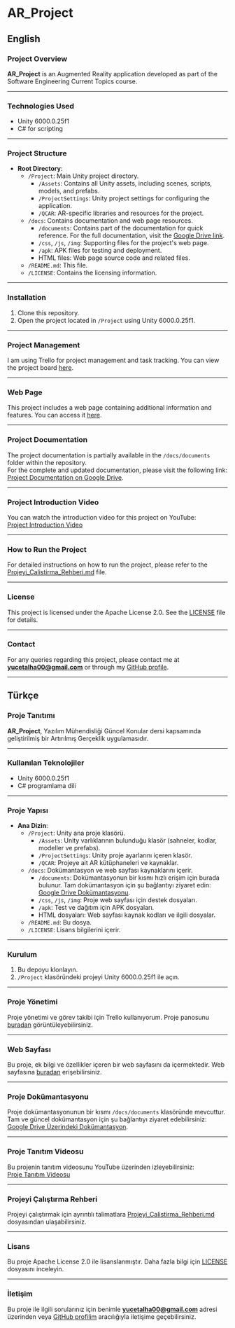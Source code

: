 # AR_Project

## English

### Project Overview
**AR_Project** is an Augmented Reality application developed as part of the Software Engineering Current Topics course.

---

### Technologies Used
- Unity 6000.0.25f1  
- C# for scripting  

---

### Project Structure
- **Root Directory**:
  - `/Project`: Main Unity project directory.
    - `/Assets`: Contains all Unity assets, including scenes, scripts, models, and prefabs.  
    - `/ProjectSettings`: Unity project settings for configuring the application.  
    - `/QCAR`: AR-specific libraries and resources for the project.  
  - `/docs`: Contains documentation and web page resources.
    - `/documents`: Contains part of the documentation for quick reference. For the full documentation, visit the [Google Drive link](https://drive.google.com/drive/folders/1MQKOxW7zXFD9l7Q0wFIcpFYkKUhflslm?usp=sharing).  
    - `/css`, `/js`, `/img`: Supporting files for the project's web page.  
    - `/apk`: APK files for testing and deployment.  
    - HTML files: Web page source code and related files.  
  - `/README.md`: This file.  
  - `/LICENSE`: Contains the licensing information.  

---

### Installation
1. Clone this repository.  
2. Open the project located in `/Project` using Unity 6000.0.25f1.  

---

### Project Management
I am using Trello for project management and task tracking. You can view the project board [here](https://trello.com/b/uW7gl2KS/arproject).

---

### Web Page
This project includes a web page containing additional information and features. You can access it [here](https://talha-yce.github.io/AR_Project).  

---

### Project Documentation  
The project documentation is partially available in the `/docs/documents` folder within the repository.  
For the complete and updated documentation, please visit the following link:  
[Project Documentation on Google Drive](https://drive.google.com/drive/folders/1MQKOxW7zXFD9l7Q0wFIcpFYkKUhflslm?usp=sharing).

---

### Project Introduction Video  
You can watch the introduction video for this project on YouTube:  
[Project Introduction Video](https://www.youtube.com/watch?v=4lmQljtgLfg)  

---

### How to Run the Project 
For detailed instructions on how to run the project, please refer to the [Projeyi_Calistirma_Rehberi.md](Projeyi_Calistirma_Rehberi.md) file.

---

### License
This project is licensed under the Apache License 2.0. See the [LICENSE](LICENSE) file for details.  

---

### Contact
For any queries regarding this project, please contact me at **yucetalha00@gmail.com** or through my [GitHub profile](https://github.com/talha-yce).  

---

## Türkçe

### Proje Tanıtımı
**AR_Project**, Yazılım Mühendisliği Güncel Konular dersi kapsamında geliştirilmiş bir Artırılmış Gerçeklik uygulamasıdır.

---

### Kullanılan Teknolojiler
- Unity 6000.0.25f1  
- C# programlama dili  

---

### Proje Yapısı
- **Ana Dizin**:
  - `/Project`: Unity ana proje klasörü.
    - `/Assets`: Unity varlıklarının bulunduğu klasör (sahneler, kodlar, modeller ve prefabs).  
    - `/ProjectSettings`: Unity proje ayarlarını içeren klasör.  
    - `/QCAR`: Projeye ait AR kütüphaneleri ve kaynaklar.  
  - `/docs`: Dokümantasyon ve web sayfası kaynaklarını içerir.
    - `/documents`: Dokümantasyonun bir kısmı hızlı erişim için burada bulunur. Tam dokümantasyon için şu bağlantıyı ziyaret edin: [Google Drive Dokümantasyonu](https://drive.google.com/drive/folders/1MQKOxW7zXFD9l7Q0wFIcpFYkKUhflslm?usp=sharing).  
    - `/css`, `/js`, `/img`: Proje web sayfası için destek dosyaları.  
    - `/apk`: Test ve dağıtım için APK dosyaları.  
    - HTML dosyaları: Web sayfası kaynak kodları ve ilgili dosyalar.  
  - `/README.md`: Bu dosya.  
  - `/LICENSE`: Lisans bilgilerini içerir.  

---

### Kurulum
1. Bu depoyu klonlayın.  
2. `/Project` klasöründeki projeyi Unity 6000.0.25f1 ile açın.  

---

### Proje Yönetimi
Proje yönetimi ve görev takibi için Trello kullanıyorum. Proje panosunu [buradan](https://trello.com/b/uW7gl2KS/arproject) görüntüleyebilirsiniz.

---

### Web Sayfası
Bu proje, ek bilgi ve özellikler içeren bir web sayfasını da içermektedir. Web sayfasına [buradan](https://talha-yce.github.io/AR_Project) erişebilirsiniz.  

---

### Proje Dokümantasyonu  
Proje dokümantasyonunun bir kısmı `/docs/documents` klasöründe mevcuttur.  
Tam ve güncel dokümantasyon için şu bağlantıyı ziyaret edebilirsiniz:  
[Google Drive Üzerindeki Dokümantasyon](https://drive.google.com/drive/folders/1MQKOxW7zXFD9l7Q0wFIcpFYkKUhflslm?usp=sharing).

---

### Proje Tanıtım Videosu  
Bu projenin tanıtım videosunu YouTube üzerinden izleyebilirsiniz:  
[Proje Tanıtım Videosu](https://www.youtube.com/watch?v=4lmQljtgLfg)  

---

### Projeyi Çalıştırma Rehberi 
Projeyi çalıştırmak için ayrıntılı talimatlara [Projeyi_Calistirma_Rehberi.md](Projeyi_Calistirma_Rehberi.md) dosyasından ulaşabilirsiniz.

---

### Lisans  
Bu proje Apache License 2.0 ile lisanslanmıştır. Daha fazla bilgi için [LICENSE](LICENSE) dosyasını inceleyin.  

---

### İletişim  
Bu proje ile ilgili sorularınız için benimle **yucetalha00@gmail.com** adresi üzerinden veya [GitHub profilim](https://github.com/talha-yce) aracılığıyla iletişime geçebilirsiniz.  
